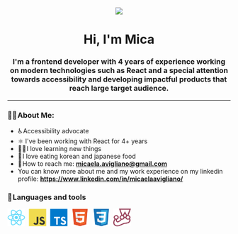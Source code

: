 <div align="center">
  <img src="https://media.giphy.com/media/gakN0of9tttb9Q8nnA/giphy-downsized-large.gif" with="200" height="200" align="center" />
  <h1 align="center">Hi, I'm Mica</h1>
  <h3>I'm a frontend developer with 4 years of experience working on modern technologies such as React and a special attention towards accessibility and developing       impactful products that reach large target audience.</h3>
</div>

---

### 👩‍💻 About Me:
- ♿ Accessibility advocate
- ⚛️ I've been working with React for 4+ years
- 👩‍🎓 I love learning new things
- 🍜 I love eating korean and japanese food
- 📧 How to reach me: **micaela.avigliano@gmail.com**
- You can know more about me and my work experience on my linkedin profile: **https://www.linkedin.com/in/micaelaavigliano/**

<div align="left">
  <h3>🔨 Languages and tools</h3>
  <div>
    <img src="https://github.com/devicons/devicon/blob/master/icons/react/react-original.svg" alt="react library icon" width="40" height="40">&nbsp;
    <img src="https://github.com/devicons/devicon/blob/master/icons/javascript/javascript-original.svg" alt="Javascript" width="40" height="40">&nbsp;
    <img src="https://github.com/devicons/devicon/blob/master/icons/typescript/typescript-original.svg" alt="typescript" width="40" height="40">&nbsp;
    <img src="https://github.com/devicons/devicon/blob/master/icons/html5/html5-original.svg" alt="HTML" width="40" height="40">&nbsp;
    <img src="https://github.com/devicons/devicon/blob/master/icons/css3/css3-original.svg" alt="CSS" width="40" height="40">&nbsp;
    <img src="https://github.com/devicons/devicon/blob/master/icons/jest/jest-plain.svg" alt="Jest" width="40" height="40">&nbsp;
  </div>
</div>
